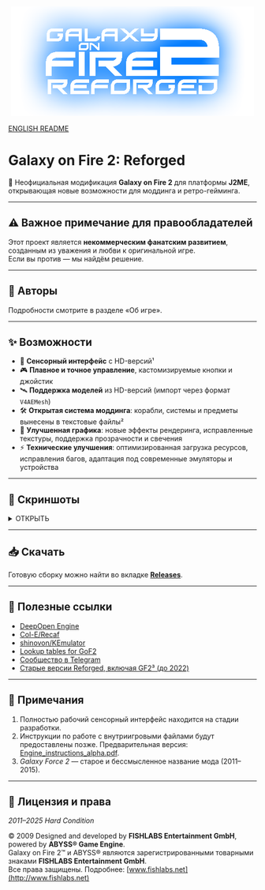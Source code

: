 <p align="center">
  <img src="github/logo.png"/>
</p>

[ENGLISH README](README.md)

# Galaxy on Fire 2: Reforged
🚀 Неофициальная модификация **Galaxy on Fire 2** для платформы **J2ME**, открывающая новые возможности для моддинга и ретро-гейминга.

---

## ⚠️ Важное примечание для правообладателей
Этот проект является **некоммерческим фанатским развитием**, созданным из уважения и любви к оригинальной игре.  
Если вы против — мы найдём решение.

---

## 👥 Авторы
Подробности смотрите в разделе «Об игре».

---

## ✨ Возможности

- 🎨 **Сенсорный интерфейс** с HD-версий¹  
- 🎮 **Плавное и точное управление**, кастомизируемые кнопки и джойстик  
- 🛰 **Поддержка моделей** из HD-версий (импорт через формат `V4AEMesh`)  
- 🛠 **Открытая система моддинга**: корабли, системы и предметы вынесены в текстовые файлы²  
- 🌌 **Улучшенная графика**: новые эффекты рендеринга, исправленные текстуры, поддержка прозрачности и свечения  
- ⚡ **Технические улучшения**: оптимизированная загрузка ресурсов, исправления багов, адаптация под современные эмуляторы и устройства  

---

## 📸 Скриншоты
<p align="center">
<details>
<summary>ОТКРЫТЬ</summary>

___

![Меню](github/screen1.png)  
![Игровой процесс](github/screen2.png)  
![Карта](github/screen3.png)  

___
</details>
</p>

---

## 📥 Скачать
Готовую сборку можно найти во вкладке [**Releases**](https://github.com/Smert124/Galaxy-on-Fire-2-Reforged/releases).

---

## 🔗 Полезные ссылки
- [DeepOpen Engine](https://github.com/BaalNetbek/DeepOpen)  
- [Col-E/Recaf](https://github.com/Col-E/Recaf)  
- [shinovon/KEmulator](https://github.com/shinovon/KEmulator)  
- [Lookup tables for GoF2](https://docs.google.com/spreadsheets/u/1/d/e/2PACX-1vRjJFtnrG9-7vdqHtHtPCu0Tg7C-1A89lxo434_7fgEguS9I6O1u3wcRmoWnHEhgUP2Mbd9EMIzAPJA/pubhtml#)  
- [Сообщество в Telegram](https://t.me/HardCondition)  
- [Старые версии Reforged, включая GF2³ (до 2022)](https://drive.google.com/drive/folders/198TUt7ERvaK7kdShcHvn_otm48rbBnKV?usp=drive_link)  

---

## 📌 Примечания
1. Полностью рабочий сенсорный интерфейс находится на стадии разработки.  
2. Инструкции по работе с внутриигровыми файлами будут предоставлены позже. Предварительная версия: [Engine_instructions_alpha.pdf](github/Engine_instructions_alpha.pdf).  
3. *Galaxy Force 2* — старое и бессмысленное название мода (2011–2015).  

---

## 📜 Лицензия и права
<i>2011–2025 Hard Condition</i>  

© 2009 Designed and developed by **FISHLABS Entertainment GmbH**, powered by **ABYSS® Game Engine**.  
Galaxy on Fire 2™ и ABYSS® являются зарегистрированными товарными знаками **FISHLABS Entertainment GmbH**.  
Все права защищены. Подробнее: [www.fishlabs.net](http://www.fishlabs.net)
